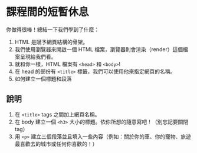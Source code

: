 課程間的短暫休息
================

你做得很棒！總結一下我們學到了什麼：

1. HTML 是賦予網頁結構的骨架。
2. 我們使用瀏覽器來開啟一個 HTML 檔案，瀏覽器則會渲染（render）這個檔案呈現給我們看。
3. 就和你一樣，HTML 檔案有 `<head>` 和 `<body>`!
4. 在 head 的部份有 `<title>` 標籤，我們可以使用他來指定網頁的名稱。
5. 如何建立一個標題和段落

說明
----
1. 在 `<title>` tags 之間加上網頁名稱。
2. 在 body 建立一個 `<h3>` 大小的標題。依你所想的隨意寫吧！（別忘記要關閉 tag）
3. 用 `<p>` 建立三個段落並且填入一些內容（例如：關於你的車、你的寵物、旅遊最喜歡去的城市或任何你喜歡的！）

